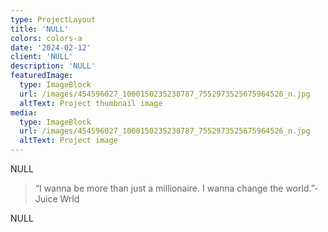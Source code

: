 ```yaml
---
type: ProjectLayout
title: 'NULL'
colors: colors-a
date: '2024-02-12'
client: 'NULL'
description: 'NULL'
featuredImage:
  type: ImageBlock
  url: /images/454596027_1000150235238787_7552973525675964526_n.jpg
  altText: Project thumbnail image
media:
  type: ImageBlock
  url: /images/454596027_1000150235238787_7552973525675964526_n.jpg
  altText: Project image
---
```

NULL

> “I wanna be more than just a millionaire. I wanna change the world.”-Juice Wrld

NULL
